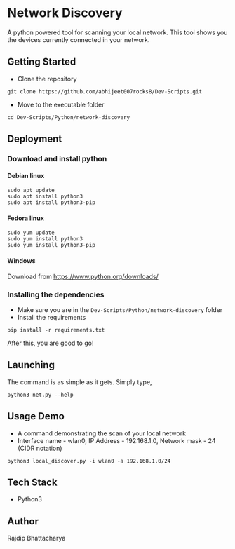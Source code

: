
# Network Discovery

A python powered tool for scanning your local network. This tool shows you the devices currently connected in your network.

## Getting Started

- Clone the repository
```
git clone https://github.com/abhijeet007rocks8/Dev-Scripts.git
```
- Move to the executable folder
```
cd Dev-Scripts/Python/network-discovery
```

## Deployment

### Download and install python
#### Debian linux
```
sudo apt update
sudo apt install python3 
sudo apt install python3-pip
```
#### Fedora linux
```
sudo yum update
sudo yum install python3 
sudo yum install python3-pip
```
#### Windows

Download from https://www.python.org/downloads/

### Installing the dependencies

- Make sure you are in the `Dev-Scripts/Python/network-discovery` folder
- Install the requirements
```
pip install -r requirements.txt
```

After this, you are good to go!


## Launching
The command is as simple as it gets. Simply type,
```
python3 net.py --help
```

## Usage Demo
- A command demonstrating the scan of your local network
- Interface name - wlan0, IP Address - 192.168.1.0, Network mask - 24 (CIDR notation)

```
python3 local_discover.py -i wlan0 -a 192.168.1.0/24
```

## Tech Stack

- Python3

## Author 

Rajdip Bhattacharya
